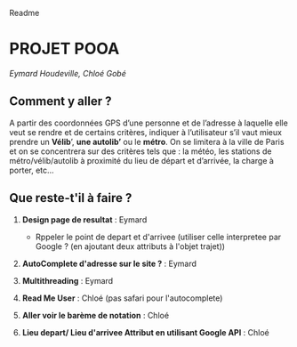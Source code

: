 Readme

# PROJET POOA
<i>Eymard Houdeville, Chloé Gobé</i>

## Comment y aller ?
A partir des coordonnées GPS d’une personne et de l’adresse à laquelle elle veut se rendre et de certains critères,
indiquer à l’utilisateur s’il vaut mieux prendre un <b>Vélib</b>’, <b>une autolib’</b> ou le <b>métro</b>.
On se limitera à la ville de Paris et on se concentrera sur des critères tels que : la météo,
les stations de métro/vélib/autolib à proximité du lieu de départ et d’arrivée, la charge à porter, etc…

## Que reste-t'il à faire ?


1. **Design page de resultat** : Eymard
	- Rppeler le point de depart et d'arrivee (utiliser celle interpretee par Google ? (en ajoutant deux attributs à l'objet trajet))

2. **AutoComplete d'adresse sur le site ?** : Eymard
3. **Multithreading** : Eymard
4. **Read Me User** : Chloé (pas safari pour l'autocomplete)
5. **Aller voir le barème de notation** : Chloé
6. **Lieu depart/ Lieu d'arrivee Attribut en utilisant Google API** : Chloé
